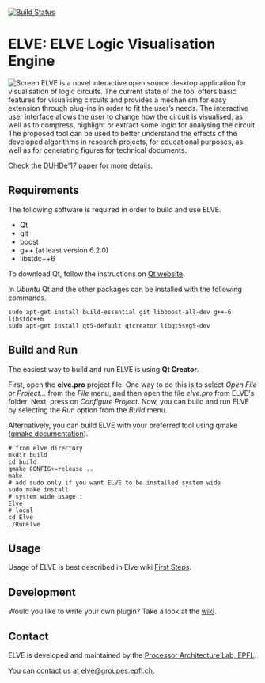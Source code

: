 [![Build Status](https://travis-ci.org/stdgregwar/elve.png)](https://travis-ci.org/stdgregwar/elve)

# ELVE: ELVE Logic Visualisation Engine
![Screen](https://github.com/stdgregwar/elve/raw/wiki-resources/images/main_screen.png)
ELVE is a novel interactive open source desktop application for
visualisation of logic circuits. The current state of the tool offers basic
features for visualising circuits and provides a mechanism for easy
extension through plug-ins in order to fit the user’s needs. The
interactive user interface allows the user to change how the circuit is
visualised, as well as to compress, highlight or extract some logic for
analysing the circuit. The proposed tool can be used to better understand
the effects of the developed algorithms in research projects, for
educational purposes, as well as for generating figures for technical
documents.

Check the [DUHDe'17
paper](https://github.com/stdgregwar/elve/blob/master/duhde17-elve.pdf) for
more details.

## Requirements

The following software is required in order to build and use ELVE.

* Qt
* git
* boost
* g++ (at least version 6.2.0)
* libstdc++6

To download Qt, follow the instructions on
[Qt website](https://www.qt.io/download-open-source/).

In *Ubuntu* Qt and the other packages can be installed with the following commands.

    sudo apt-get install build-essential git libboost-all-dev g++-6 libstdc++6
    sudo apt-get install qt5-default qtcreator libqt5svg5-dev

<!-- In *Mac*, it is recommended to use [Homebrew](http://brew.sh/) to install
the required packages (except Qt) using the following command.

    brew install git boost gcc6 -->

## Build and Run

The easiest way to build and run ELVE is using **Qt Creator**.

First, open the **elve.pro** project file. One way to do this is to select
*Open File or Project...* from the *File* menu, and then open the file
*elve.pro* from ELVE's folder. Next, press on *Configure Project*. Now, you
can build and run ELVE by selecting the *Run* option from the *Build* menu.

Alternatively, you can build ELVE with your preferred tool
using qmake ([qmake documentation](http://doc.qt.io/qt-4.8/qmake-tutorial.html)).

```
# from elve directory
mkdir build
cd build
qmake CONFIG+=release ..
make
# add sudo only if you want ELVE to be installed system wide
sudo make install
# system wide usage :
Elve
# local
cd Elve
./RunElve
```

## Usage
Usage of ELVE is best described in Elve wiki [First Steps](https://github.com/stdgregwar/elve/wiki/First-steps).

## Development

Would you like to write your own plugin? Take a look at the
[wiki](https://github.com/stdgregwar/elve/wiki/Writing-Plug-ins).

## Contact

ELVE is developed and maintained by the [Processor Architecture Lab, EPFL](http://lap.epfl.ch/).

You can contact us at <elve@groupes.epfl.ch>.
